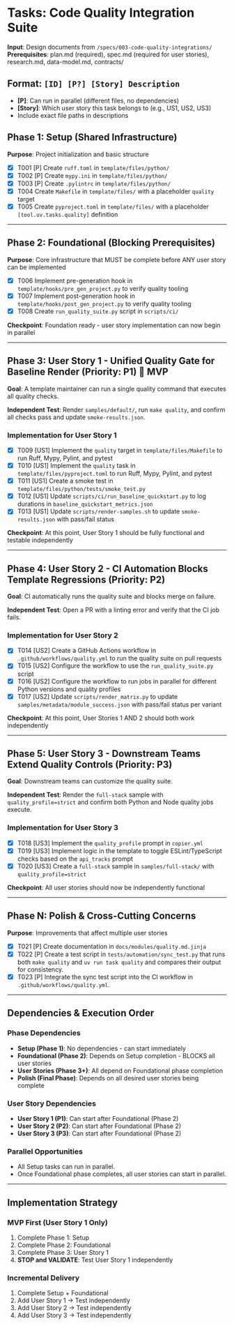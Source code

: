 # Tasks: Code Quality Integration Suite

**Input**: Design documents from `/specs/003-code-quality-integrations/`
**Prerequisites**: plan.md (required), spec.md (required for user stories), research.md, data-model.md, contracts/

## Format: `[ID] [P?] [Story] Description`

- **[P]**: Can run in parallel (different files, no dependencies)
- **[Story]**: Which user story this task belongs to (e.g., US1, US2, US3)
- Include exact file paths in descriptions

## Phase 1: Setup (Shared Infrastructure)

**Purpose**: Project initialization and basic structure

- [X] T001 [P] Create `ruff.toml` in `template/files/python/`
- [X] T002 [P] Create `mypy.ini` in `template/files/python/`
- [X] T003 [P] Create `.pylintrc` in `template/files/python/`
- [X] T004 Create `Makefile` in `template/files/` with a placeholder `quality` target
- [X] T005 Create `pyproject.toml` in `template/files/` with a placeholder `[tool.uv.tasks.quality]` definition

---

## Phase 2: Foundational (Blocking Prerequisites)

**Purpose**: Core infrastructure that MUST be complete before ANY user story can be implemented

- [X] T006 Implement pre-generation hook in `template/hooks/pre_gen_project.py` to verify quality tooling
- [X] T007 Implement post-generation hook in `template/hooks/post_gen_project.py` to verify quality tooling
- [X] T008 Create `run_quality_suite.py` script in `scripts/ci/`

**Checkpoint**: Foundation ready - user story implementation can now begin in parallel

---

## Phase 3: User Story 1 - Unified Quality Gate for Baseline Render (Priority: P1) 🎯 MVP

**Goal**: A template maintainer can run a single quality command that executes all quality checks.

**Independent Test**: Render `samples/default/`, run `make quality`, and confirm all checks pass and update `smoke-results.json`.

### Implementation for User Story 1

- [X] T009 [US1] Implement the `quality` target in `template/files/Makefile` to run Ruff, Mypy, Pylint, and pytest
- [X] T010 [US1] Implement the `quality` task in `template/files/pyproject.toml` to run Ruff, Mypy, Pylint, and pytest
- [X] T011 [US1] Create a smoke test in `template/files/python/tests/smoke_test.py`
- [X] T012 [US1] Update `scripts/ci/run_baseline_quickstart.py` to log durations in `baseline_quickstart_metrics.json`
- [X] T013 [US1] Update `scripts/render-samples.sh` to update `smoke-results.json` with pass/fail status

**Checkpoint**: At this point, User Story 1 should be fully functional and testable independently

---

## Phase 4: User Story 2 - CI Automation Blocks Template Regressions (Priority: P2)

**Goal**: CI automatically runs the quality suite and blocks merge on failure.

**Independent Test**: Open a PR with a linting error and verify that the CI job fails.

### Implementation for User Story 2

- [X] T014 [US2] Create a GitHub Actions workflow in `.github/workflows/quality.yml` to run the quality suite on pull requests
- [X] T015 [US2] Configure the workflow to use the `run_quality_suite.py` script
- [X] T016 [US2] Configure the workflow to run jobs in parallel for different Python versions and quality profiles
- [X] T017 [US2] Update `scripts/render_matrix.py` to update `samples/metadata/module_success.json` with pass/fail status per variant

**Checkpoint**: At this point, User Stories 1 AND 2 should both work independently

---

## Phase 5: User Story 3 - Downstream Teams Extend Quality Controls (Priority: P3)

**Goal**: Downstream teams can customize the quality suite.

**Independent Test**: Render the `full-stack` sample with `quality_profile=strict` and confirm both Python and Node quality jobs execute.

### Implementation for User Story 3

- [X] T018 [US3] Implement the `quality_profile` prompt in `copier.yml`
- [X] T019 [US3] Implement logic in the template to toggle ESLint/TypeScript checks based on the `api_tracks` prompt
- [X] T020 [US3] Create a `full-stack` sample in `samples/full-stack/` with `quality_profile=strict`

**Checkpoint**: All user stories should now be independently functional

---

## Phase N: Polish & Cross-Cutting Concerns

**Purpose**: Improvements that affect multiple user stories

- [X] T021 [P] Create documentation in `docs/modules/quality.md.jinja`
- [X] T022 [P] Create a test script in `tests/automation/sync_test.py` that runs both `make quality` and `uv run task quality` and compares their output for consistency.
- [X] T023 [P] Integrate the sync test script into the CI workflow in `.github/workflows/quality.yml`.

---

## Dependencies & Execution Order

### Phase Dependencies

- **Setup (Phase 1)**: No dependencies - can start immediately
- **Foundational (Phase 2)**: Depends on Setup completion - BLOCKS all user stories
- **User Stories (Phase 3+)**: All depend on Foundational phase completion
- **Polish (Final Phase)**: Depends on all desired user stories being complete

### User Story Dependencies

- **User Story 1 (P1)**: Can start after Foundational (Phase 2)
- **User Story 2 (P2)**: Can start after Foundational (Phase 2)
- **User Story 3 (P3)**: Can start after Foundational (Phase 2)

### Parallel Opportunities

- All Setup tasks can run in parallel.
- Once Foundational phase completes, all user stories can start in parallel.

---

## Implementation Strategy

### MVP First (User Story 1 Only)

1. Complete Phase 1: Setup
2. Complete Phase 2: Foundational
3. Complete Phase 3: User Story 1
4. **STOP and VALIDATE**: Test User Story 1 independently

### Incremental Delivery

1. Complete Setup + Foundational
2. Add User Story 1 → Test independently
3. Add User Story 2 → Test independently
4. Add User Story 3 → Test independently